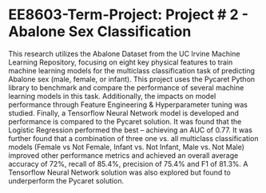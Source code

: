 # EE8603-Term-Project: Project # 2 - Abalone Sex Classification
This research utilizes the Abalone Dataset from the UC Irvine Machine Learning Repository, focusing on eight key physical features to train machine learning models for the multiclass classification task of predicting Abalone sex (male, female, or infant). This project uses the Pycaret Python library to benchmark and compare the performance of several machine learning models in this task. Additionally, the impacts on model performance through Feature Engineering & Hyperparameter tuning was studied. Finally, a Tensorflow Neural Network model is developed and performance is compared to the Pycaret solution. It was found that the Logistic Regression performed the best – achieving an AUC of 0.77. It was further found that a combination of three one vs. all multiclass classification models (Female vs Not Female, Infant vs. Not Infant, Male vs. Not Male) improved other performance metrics and achieved an overall average accuracy of 72%, recall of 85.4%, precision of 75.4% and F1 of 81.3%. A Tensorflow Neural Network solution was also explored but found to underperform the Pycaret solution.
